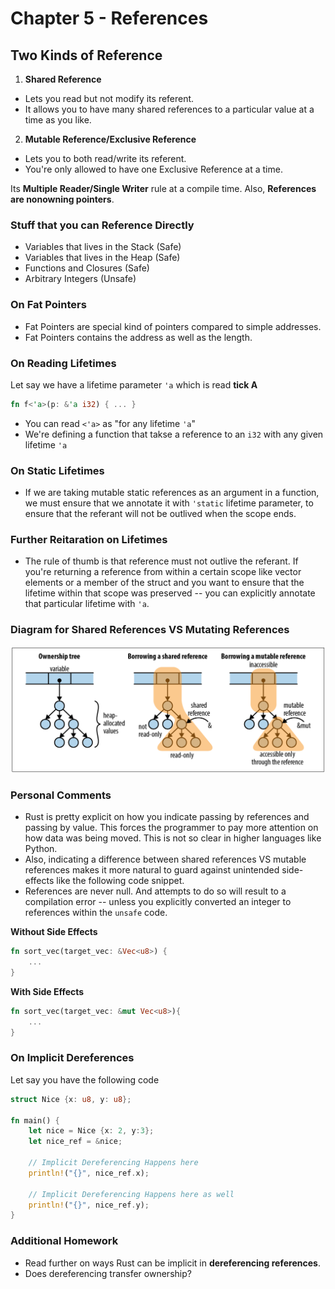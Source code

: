 # Chapter 5 - References

## Two Kinds of Reference
1. **Shared Reference**
- Lets you read but not modify its referent.
- It allows you to have many shared references to a particular value at a time as you like.

2. **Mutable Reference/Exclusive Reference**
- Lets you to both read/write its referent.
- You're only allowed to have one Exclusive Reference at a time.

Its **Multiple Reader/Single Writer** rule at a compile time. Also, **References are nonowning pointers**.

### Stuff that you can Reference Directly
- Variables that lives in the Stack (Safe)
- Variables that lives in the Heap (Safe)
- Functions and Closures (Safe)
- Arbitrary Integers (Unsafe)

### On Fat Pointers
- Fat Pointers are special kind of pointers compared to simple addresses.
- Fat Pointers contains the address as well as the length.

### On Reading Lifetimes
Let say we have a lifetime parameter `'a` which is read **tick A**
```rust
fn f<'a>(p: &'a i32) { ... }
```
- You can read `<'a>` as "for any lifetime `'a`"
- We're defining a function that takse a reference to an `i32` with any given lifetime `'a`

### On Static Lifetimes
- If we are taking mutable static references as an argument in a function, we must ensure that we annotate it with `'static` lifetime parameter, to ensure that the referant will not be outlived when the scope ends.

### Further Reitaration on Lifetimes
- The rule of thumb is that reference must not outlive the referant. If you're returning a reference from within a certain scope like vector elements or a member of the struct and you want to ensure that the lifetime within that scope was preserved -- you can explicitly annotate that particular lifetime with `'a`.

### Diagram for Shared References VS Mutating References
![Shared Reference VS Exclusive Reference](images/shared_vs_mutating.png)


### Personal Comments
- Rust is pretty explicit on how you indicate passing by references and passing by value. This forces the programmer to pay more attention on how data was being moved. This is not so clear in higher languages like Python.
- Also, indicating a difference between shared references VS mutable references makes it more natural to guard against unintended side-effects like the following code snippet.
- References are never null. And attempts to do so will result to a compilation error -- unless you explicitly converted an integer to references within the `unsafe` code.


**Without Side Effects**
```rust
fn sort_vec(target_vec: &Vec<u8>) {
    ...
}
```

**With Side Effects**
```rust
fn sort_vec(target_vec: &mut Vec<u8>){
    ...
}
```

### On Implicit Dereferences
Let say you have the following code

```rust
struct Nice {x: u8, y: u8};

fn main() {
    let nice = Nice {x: 2, y:3};
    let nice_ref = &nice;

    // Implicit Dereferencing Happens here
    println!("{}", nice_ref.x);

    // Implicit Dereferencing Happens here as well
    println!("{}", nice_ref.y);
}

```

### Additional Homework
- Read further on ways Rust can be implicit in **dereferencing references**.
- Does dereferencing transfer ownership?
